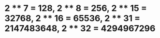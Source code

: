 # 2 ** 7 = 128, 2 ** 8 = 256, 2 ** 15 = 32768, 2 ** 16 = 65536, 2 ** 31 = 2147483648, 2 ** 32 = 4294967296